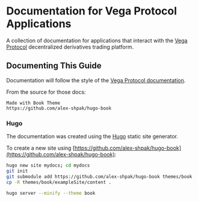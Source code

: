 # Documentation for Vega Protocol Applications

A collection of documentation for applications that interact with the [Vega Protocol](https://vega.xyz/) decentralized derivatives trading platform.

## Documenting This Guide

Documentation will follow the style of the [Vega Protocol documentation](https://docs.fairground.vega.xyz/).

From the source for those docs:

```
Made with Book Theme
https://github.com/alex-shpak/hugo-book
```

### Hugo

The documentation was created using the [Hugo](https://gohugo.io/) static site generator.

To create a new site using [https://github.com/alex-shpak/hugo-book](https://github.com/alex-shpak/hugo-book):

```bash
hugo new site mydocs; cd mydocs
git init
git submodule add https://github.com/alex-shpak/hugo-book themes/book
cp -R themes/book/exampleSite/content .

hugo server --minify --theme book
```
